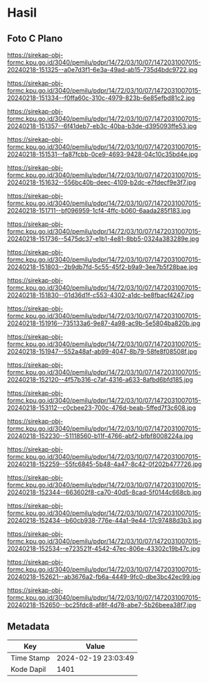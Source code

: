 # Hasil

## Foto C Plano

https://sirekap-obj-formc.kpu.go.id/3040/pemilu/pdpr/14/72/03/10/07/1472031007015-20240218-151325--a0e7d3f1-6e3a-49ad-ab15-735d4bdc9722.jpg

https://sirekap-obj-formc.kpu.go.id/3040/pemilu/pdpr/14/72/03/10/07/1472031007015-20240218-151334--f0ffa60c-310c-4979-823b-6e85efbd81c2.jpg

https://sirekap-obj-formc.kpu.go.id/3040/pemilu/pdpr/14/72/03/10/07/1472031007015-20240218-151357--6f41deb7-eb3c-40ba-b3de-d395093ffe53.jpg

https://sirekap-obj-formc.kpu.go.id/3040/pemilu/pdpr/14/72/03/10/07/1472031007015-20240218-151531--fa87fcbb-0ce9-4693-9428-04c10c35bd4e.jpg

https://sirekap-obj-formc.kpu.go.id/3040/pemilu/pdpr/14/72/03/10/07/1472031007015-20240218-151632--556bc40b-deec-4109-b2dc-e7fdecf9e3f7.jpg

https://sirekap-obj-formc.kpu.go.id/3040/pemilu/pdpr/14/72/03/10/07/1472031007015-20240218-151711--bf096959-1cf4-4ffc-b060-6aada285f183.jpg

https://sirekap-obj-formc.kpu.go.id/3040/pemilu/pdpr/14/72/03/10/07/1472031007015-20240218-151736--5475dc37-e1b1-4e81-8bb5-0324a383289e.jpg

https://sirekap-obj-formc.kpu.go.id/3040/pemilu/pdpr/14/72/03/10/07/1472031007015-20240218-151803--2b9db7fd-5c55-45f2-b9a9-3ee7b5f28bae.jpg

https://sirekap-obj-formc.kpu.go.id/3040/pemilu/pdpr/14/72/03/10/07/1472031007015-20240218-151830--01d36d1f-c553-4302-a1dc-be8fbacf4247.jpg

https://sirekap-obj-formc.kpu.go.id/3040/pemilu/pdpr/14/72/03/10/07/1472031007015-20240218-151916--735133a6-9e87-4a98-ac9b-5e5804ba820b.jpg

https://sirekap-obj-formc.kpu.go.id/3040/pemilu/pdpr/14/72/03/10/07/1472031007015-20240218-151947--552a48af-ab99-4047-8b79-58fe8f08508f.jpg

https://sirekap-obj-formc.kpu.go.id/3040/pemilu/pdpr/14/72/03/10/07/1472031007015-20240218-152120--4f57b316-c7af-4316-a633-8afbd6bfd185.jpg

https://sirekap-obj-formc.kpu.go.id/3040/pemilu/pdpr/14/72/03/10/07/1472031007015-20240218-153112--c0cbee23-700c-476d-beab-5ffed7f3c608.jpg

https://sirekap-obj-formc.kpu.go.id/3040/pemilu/pdpr/14/72/03/10/07/1472031007015-20240218-152230--51118560-b11f-4766-abf2-bfbf8008224a.jpg

https://sirekap-obj-formc.kpu.go.id/3040/pemilu/pdpr/14/72/03/10/07/1472031007015-20240218-152259--55fc6845-5b48-4a47-8c42-0f202b477726.jpg

https://sirekap-obj-formc.kpu.go.id/3040/pemilu/pdpr/14/72/03/10/07/1472031007015-20240218-152344--663602f8-ca70-40d5-8cad-5f0144c668cb.jpg

https://sirekap-obj-formc.kpu.go.id/3040/pemilu/pdpr/14/72/03/10/07/1472031007015-20240218-152434--b60cb938-776e-44a1-9e44-17c97488d3b3.jpg

https://sirekap-obj-formc.kpu.go.id/3040/pemilu/pdpr/14/72/03/10/07/1472031007015-20240218-152534--e723521f-4542-47ec-806e-43302c19b47c.jpg

https://sirekap-obj-formc.kpu.go.id/3040/pemilu/pdpr/14/72/03/10/07/1472031007015-20240218-152621--ab3676a2-fb6a-4449-9fc0-dbe3bc42ec99.jpg

https://sirekap-obj-formc.kpu.go.id/3040/pemilu/pdpr/14/72/03/10/07/1472031007015-20240218-152650--bc25fdc8-af8f-4d78-abe7-5b26beea38f7.jpg


## Metadata

| Key        | Value               |
| ---------- | ------------------- |
| Time Stamp | 2024-02-19 23:03:49 |
| Kode Dapil | 1401                |



